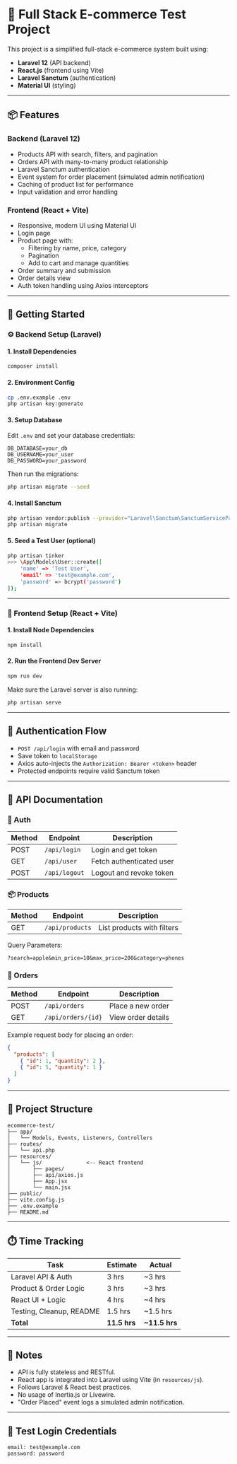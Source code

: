 # 🛒 Full Stack E-commerce Test Project

This project is a simplified full-stack e-commerce system built using:

- **Laravel 12** (API backend)
- **React.js** (frontend using Vite)
- **Laravel Sanctum** (authentication)
- **Material UI** (styling)

---

## 📦 Features

### Backend (Laravel 12)

- Products API with search, filters, and pagination
- Orders API with many-to-many product relationship
- Laravel Sanctum authentication
- Event system for order placement (simulated admin notification)
- Caching of product list for performance
- Input validation and error handling

### Frontend (React + Vite)

- Responsive, modern UI using Material UI
- Login page
- Product page with:
  - Filtering by name, price, category
  - Pagination
  - Add to cart and manage quantities
- Order summary and submission
- Order details view
- Auth token handling using Axios interceptors

---

## 🚀 Getting Started

### ⚙️ Backend Setup (Laravel)

#### 1. Install Dependencies

```bash
composer install
````

#### 2. Environment Config

```bash
cp .env.example .env
php artisan key:generate
```

#### 3. Setup Database

Edit `.env` and set your database credentials:

```
DB_DATABASE=your_db
DB_USERNAME=your_user
DB_PASSWORD=your_password
```

Then run the migrations:

```bash
php artisan migrate --seed
```

#### 4. Install Sanctum

```bash
php artisan vendor:publish --provider="Laravel\Sanctum\SanctumServiceProvider"
php artisan migrate
```

#### 5. Seed a Test User (optional)

```bash
php artisan tinker
>>> \App\Models\User::create([
    'name' => 'Test User',
    'email' => 'test@example.com',
    'password' => bcrypt('password')
]);
```

---

### 🎨 Frontend Setup (React + Vite)

#### 1. Install Node Dependencies

```bash
npm install
```

#### 2. Run the Frontend Dev Server

```bash
npm run dev
```

Make sure the Laravel server is also running:

```bash
php artisan serve
```

---

## 🔐 Authentication Flow

* `POST /api/login` with email and password
* Save token to `localStorage`
* Axios auto-injects the `Authorization: Bearer <token>` header
* Protected endpoints require valid Sanctum token

---

## 📘 API Documentation

### 🔑 Auth

| Method | Endpoint      | Description              |
| ------ | ------------- | ------------------------ |
| POST   | `/api/login`  | Login and get token      |
| GET    | `/api/user`   | Fetch authenticated user |
| POST   | `/api/logout` | Logout and revoke token  |

### 📦 Products

| Method | Endpoint        | Description                |
| ------ | --------------- | -------------------------- |
| GET    | `/api/products` | List products with filters |

Query Parameters:

```
?search=apple&min_price=10&max_price=200&category=phones
```

### 🛒 Orders

| Method | Endpoint           | Description        |
| ------ | ------------------ | ------------------ |
| POST   | `/api/orders`      | Place a new order  |
| GET    | `/api/orders/{id}` | View order details |

Example request body for placing an order:

```json
{
  "products": [
    { "id": 1, "quantity": 2 },
    { "id": 5, "quantity": 1 }
  ]
}
```

---

## 📂 Project Structure

```
ecommerce-test/
├── app/
│   └── Models, Events, Listeners, Controllers
├── routes/
│   └── api.php
├── resources/
│   └── js/              <-- React frontend
│       ├── pages/
│       ├── api/axios.js
│       ├── App.jsx
│       └── main.jsx
├── public/
├── vite.config.js
├── .env.example
├── README.md
```

---

## ⏱️ Time Tracking

| Task                     | Estimate     | Actual         |
| ------------------------ | ------------ | -------------- |
| Laravel API & Auth       | 3 hrs        | \~3 hrs        |
| Product & Order Logic    | 3 hrs        | \~3 hrs        |
| React UI + Logic         | 4 hrs        | \~4 hrs        |
| Testing, Cleanup, README | 1.5 hrs      | \~1.5 hrs      |
| **Total**                | **11.5 hrs** | **\~11.5 hrs** |

---

## 📑 Notes

* API is fully stateless and RESTful.
* React app is integrated into Laravel using Vite (in `resources/js`).
* Follows Laravel & React best practices.
* No usage of Inertia.js or Livewire.
* "Order Placed" event logs a simulated admin notification.

---

## 🧪 Test Login Credentials

```
email: test@example.com
password: password
```

